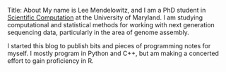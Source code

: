 Title: About
My name is Lee Mendelowitz, and I am a PhD student in [Scientific Computation](http://amsc.umd.edu) at the University of Maryland.
I am studying computational and statistical methods for working with next generation sequencing data,
particularly in the area of genome assembly.

I started this blog to publish bits and pieces of programming notes for myself. I mostly program in Python and C++, but am making a concerted effort to gain proficiency in R.
